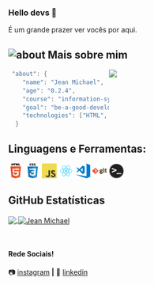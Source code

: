 ### Hello devs 👋

É um grande prazer ver vocês por aqui.

## <img width="45" alt="about" src="https://image.flaticon.com/icons/png/512/1458/1458201.png"> Mais sobre mim



<img align="right" width="300" src="https://media.giphy.com/media/26tn33aiTi1jkl6H6/giphy.gif" />




```kotlin
 "about": {
    "name": "Jean Michael",
    "age": "0.2.4",
    "course": "information-systems",
    "goal": "be-a-good-developer",
    "technologies": ["HTML", "CSS", "JavaScript", "React"]
  }
```

## **Linguagens e Ferramentas:**  




<code><img height="30" src="https://raw.githubusercontent.com/github/explore/80688e429a7d4ef2fca1e82350fe8e3517d3494d/topics/html/html.png"></code>
<code><img height="30" src="https://raw.githubusercontent.com/github/explore/80688e429a7d4ef2fca1e82350fe8e3517d3494d/topics/css/css.png"></code>
<code><img height="30" src="https://raw.githubusercontent.com/github/explore/80688e429a7d4ef2fca1e82350fe8e3517d3494d/topics/javascript/javascript.png"></code>
<code><img height="30" src="https://raw.githubusercontent.com/github/explore/80688e429a7d4ef2fca1e82350fe8e3517d3494d/topics/react/react.png"></code>
<code><img height="30" src="https://raw.githubusercontent.com/github/explore/80688e429a7d4ef2fca1e82350fe8e3517d3494d/topics/visual-studio-code/visual-studio-code.png"></code>
<code><img height="30" src="https://raw.githubusercontent.com/github/explore/80688e429a7d4ef2fca1e82350fe8e3517d3494d/topics/git/git.png"></code>
<code><img height="30" src="https://raw.githubusercontent.com/github/explore/80688e429a7d4ef2fca1e82350fe8e3517d3494d/topics/terminal/terminal.png"></code>




## **GitHub Estatísticas**

<a href="https://github.com/J3anMichael">
  <img align="center" src="https://github-readme-stats.vercel.app/api/top-langs/?username=J3anMichael&theme=midnight-purple&hide_langs_below=1" />
</a>

<a href="https://github.com/J3anMichael">
 <img align="center" src="https://github-readme-stats.vercel.app/api?username=J3anMichael&show_icons=true&theme=midnight-purple&line_height=27" alt="Jean Michael" github stats"/>
</a>

[instagram]: https://www.instagram.com/https.j3an_michael/
[linkedin]: https://www.linkedin.com/in/j3anmichael/
<br>

#### Rede Sociais!

📷 [instagram][instagram] **|** 
👔 [linkedin][linkedin]
